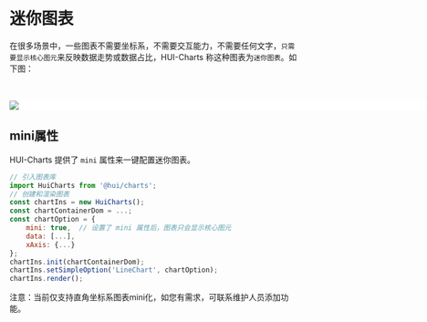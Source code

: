 # 迷你图表

在很多场景中，一些图表不需要坐标系，不需要交互能力，不需要任何文字，`只需要显示核心图元`来反映数据走势或数据占比，HUI-Charts 称这种图表为`迷你图表`。如下图：

</br>

<div class="img-mini">
   <img src="./image/md/mini.png"/>
</div>

## mini属性

HUI-Charts 提供了 `mini` 属性来一键配置迷你图表。
 
```javascript
// 引入图表库
import HuiCharts from '@hui/charts';
// 创建和渲染图表
const chartIns = new HuiCharts();
const chartContainerDom = ...;
const chartOption = {
    mini: true,  // 设置了 mini 属性后，图表只会显示核心图元
    data: [...],
    xAxis: {...}
};
chartIns.init(chartContainerDom);
chartIns.setSimpleOption('LineChart', chartOption);
chartIns.render();
```

注意：当前仅支持直角坐标系图表mini化，如您有需求，可联系维护人员添加功能。

<!-- 样式 -->
<style>
    .img-mini{
        width: 850px;
        margin: auto;
        display: flex;
        margin-top: 16px;
        margin-bottom: 16px;
        align-items: center;
        flex-direction: row;
        background-color:#ffffff;
        justify-content: space-between;
    }
</style>
